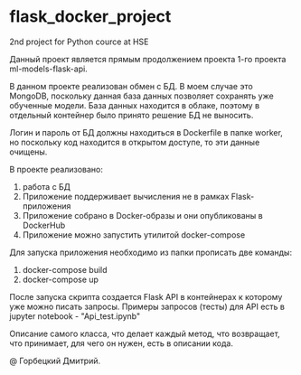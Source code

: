 # flask_docker_project
2nd project for Python cource at HSE

Данный проект является прямым продолжением проекта 1-го проекта ml-models-flask-api.

В данном проекте реализован обмен с БД. В моем случае это MongoDB, поскольку данная база данных позволяет сохранять уже обученные модели. 
База данных находится в облаке, поэтому в отдельный контейнер было принято решение БД не выносить. 

Логин и пароль от БД должны находиться в Dockerfile в папке worker, но поскольку код находится в открытом доступе, то эти данные очищены.

В проекте реализовано:
1. работа с БД 
2. Приложение поддерживает вычисления не в рамках Flask-приложения
3. Приложение собрано в Docker-образы и они опубликованы в DockerHub
4. Приложение можно запустить утилитой docker-compose

Для запуска приложения необходимо из папки прописать две команды:
1. docker-compose build
2. docker-compose up

После запуска скрипта создается Flask API в контейнерах к которому уже можно писать запросы. 
Примеры запросов (тесты) для API есть в jupyter notebook - "Api_test.ipynb"

Описание самого класса, что делает каждый метод, что возвращает, что принимает, для чего он нужен, есть в описании кода.

@ Горбецкий Дмитрий.

